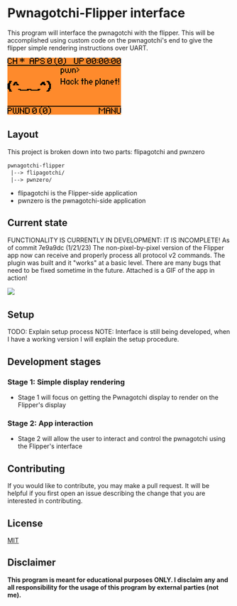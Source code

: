 # Pwnagotchi-Flipper interface
This program will interface the pwnagotchi with the flipper. This will be accomplished using custom code on the pwnagotchi's end to give the flipper simple rendering instructions over UART.

<img src='doc/attachments/PwnZeroBaseWFace.png' alt='Flipper screen showing base Pwnagotchi display' height="128" width="256"/>

## Layout
This project is broken down into two parts: flipagotchi and pwnzero
```
pwnagotchi-flipper
 |--> flipagotchi/
 |--> pwnzero/
```
- flipagotchi is the Flipper-side application
- pwnzero is the pwnagotchi-side application

## Current state
FUNCTIONALITY IS CURRENTLY IN DEVELOPMENT: IT IS INCOMPLETE!
As of commit 7e9a9dc (1/21/23) The non-pixel-by-pixel version of the Flipper app now can receive and properly process all protocol v2 commands. The plugin was built and it "works" at a basic level. There are many bugs that need to be fixed sometime in the future. Attached is a GIF of the app in action!

![](https://github.com/Matt-London/pwnagotchi-flipper/doc/attachments/PwnInAction.gif)

## Setup
TODO: Explain setup process
NOTE: Interface is still being developed, when I have a working version I will explain the setup procedure.

## Development stages
### Stage 1: Simple display rendering
- Stage 1 will focus on getting the Pwnagotchi display to render on the Flipper's display

### Stage 2: App interaction
- Stage 2 will allow the user to interact and control the pwnagotchi using the Flipper's interface

## Contributing
If you would like to contribute, you may make a pull request. It will be helpful if you first open an issue describing the change that you are interested in contributing.

## License
[MIT](https://choosealicense.com/licenses/mit/)

## Disclaimer
<b>This program is meant for educational purposes ONLY. I disclaim any and all responsibility for the usage of this program by external parties (not me).</b>
